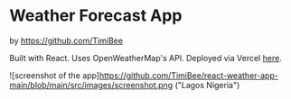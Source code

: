 
# Weather Forecast App
by https://github.com/TimiBee

Built with React. Uses OpenWeatherMap's API. Deployed via Vercel [here](https://react-weather-api-app-main.vercel.app/).

![screenshot of the app]https://github.com/TimiBee/react-weather-app-main/blob/main/src/images/screenshot.png ("Lagos Nigeria")